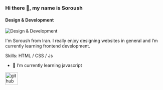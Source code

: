 ### Hi there 👋, my name is Soroush
#### Design & Development
![Design & Development](https://arturssmirnovs.github.io/github-profile-readme-generator/images/banner.png)

I'm Soroush from Iran. I really enjoy designing websites in general and I’m currently learning frontend development.

Skills: HTML / CSS / Js

- 🌱 I’m currently learning javascript 


[<img src='https://cdn.jsdelivr.net/npm/simple-icons@3.0.1/icons/github.svg' alt='github' height='40'>](https://github.com/soroushmdn)  
